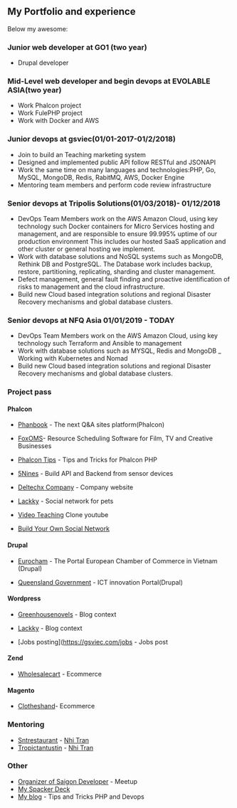 ## My Portfolio and experience
Below my awesome:

### Junior web developer at GO1 (two year)
- Drupal developer

### Mid-Level web developer and begin devops at EVOLABLE ASIA(two year)
- Work Phalcon project
- Work FulePHP project
- Work with Docker and AWS

### Junior devops at gsviec(01/01-2017-01/2/2018)
- Join to build an Teaching marketing system
- Designed and implemented public API follow RESTful and JSONAPI
- Work the same time on many languages and technologies:PHP, Go, MySQL, MongoDB, Redis, RabitMQ,  AWS, Docker Engine 
- Mentoring team members and perform code review infrastructure

### Senior devops at Tripolis Solutions(01/03/2018)- 01/12/2018
- DevOps Team Members work on the AWS Amazon Cloud, using key technology such Docker containers for Micro Services hosting and management, and are responsible to ensure 99.995% uptime of our production environment This includes our hosted SaaS application and other cluster or general hosting we implement.
- Work with database solutions and NoSQL systems such as  MongoDB, Rethink DB and PostgreSQL. The Database work includes backup, restore, partitioning, replicating, sharding and cluster management.
- Defect management, general fault finding and proactive identification of risks to management and the cloud infrastructure.
- Build new Cloud based integration solutions and regional Disaster Recovery mechanisms and global database clusters.
### Senior devops at NFQ Asia  01/01/2019 - TODAY
- DevOps Team Members work on the AWS Amazon Cloud, using key technology such Terraform and Ansible to management
- Work with database solutions such as MYSQL, Redis and MongoDB
_ Working with Kubernetes and Nomad
- Build new Cloud based integration solutions and regional Disaster Recovery mechanisms and global database clusters.

### Project pass

  #### Phalcon
  
  - [Phanbook](http://phanbook.com) - The next Q&A sites platform(Phalcon)

  - [FoxOMS](https://www.foxoms.com/)- Resource Scheduling Software for Film, TV and Creative Businesses

  - [Phalcon Tips](http://phalcontip.com) - Tips and Tricks for Phalcon PHP

  - [5Nines](http://5nines.co.za/) - Build API and Backend from sensor devices

  - [Deltechx Company](http://deltechx.com) - Company website

  - [Lackky](https://lackky.com) - Social network for pets

  - [Video Teaching](http://gsviec.com) Clone youtube
  
  - [Build Your Own Social Network](https://socialveo.com)

  #### Drupal

  - [Eurocham](http://www.eurochamvn.org/) - The Portal European Chamber of Commerce in Vietnam (Drupal)

  - [Queensland Government](https://www.qld.gov.au/) - ICT innovation Portal(Drupal)

  #### Wordpress

  - [Greenhousenovels](http://greenhousenovels.com/) - Blog context

  - [Lackky](https://lackky.com/blog) - Blog context
  
  - [Jobs posting](https://gsviec.com/jobs - Jobs post

  #### Zend

  - [Wholesalecart](http://www.wholesale-cart.com/) - Ecommerce
  
  #### Magento
  - [Clotheshand](http://clotheshand.com/)- Ecommerce
  

### Mentoring

- [Sntrestaurant](http://sntrestaurant.com) - [Nhi Tran](https://github.com/stackphysics)
- [Tropictantustin](http://tropictantustin.athosdevelopment.com/) - [Nhi Tran](https://github.com/stackphysics)


### Other

- [Organizer of Saigon Developer](http://www.meetup.com/Engineers-Saigon/) - Meetup
- [My Spacker Deck](https://speakerdeck.com/duythien)
- [My blog](http://gsviec.com/blog) - Tips and Tricks PHP and Devops
